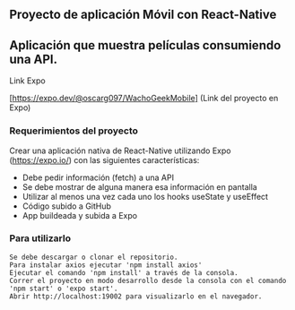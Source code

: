 ## Proyecto de aplicación Móvil con React-Native

## Aplicación que muestra películas consumiendo una API.
Link Expo

[https://expo.dev/@oscarg097/WachoGeekMobile] (Link del proyecto en Expo)

### Requerimientos del proyecto
Crear una aplicación nativa de React-Native utilizando Expo (https://expo.io/) con las siguientes características:
* Debe pedir información (fetch) a una API
* Se debe mostrar de alguna manera esa información en pantalla
* Utilizar al menos una vez cada uno los hooks useState y useEffect
* Código subido a GitHub
* App buildeada y subida a Expo

### Para utilizarlo
    Se debe descargar o clonar el repositorio.
    Para instalar axios ejecutar 'npm install axios'
    Ejecutar el comando 'npm install' a través de la consola.
    Correr el proyecto en modo desarrollo desde la consola con el comando 'npm start' o 'expo start'.
    Abrir http://localhost:19002 para visualizarlo en el navegador.

